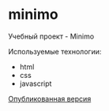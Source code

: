 # minimo

Учебный проект - Minimo

Используемые технологии:
* html
* css
* javascript

[Опубликованная версия](https://soomlir.github.io/minimo/)
